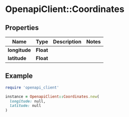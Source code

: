 # OpenapiClient::Coordinates

## Properties

| Name | Type | Description | Notes |
| ---- | ---- | ----------- | ----- |
| **longitude** | **Float** |  |  |
| **latitude** | **Float** |  |  |

## Example

```ruby
require 'openapi_client'

instance = OpenapiClient::Coordinates.new(
  longitude: null,
  latitude: null
)
```

